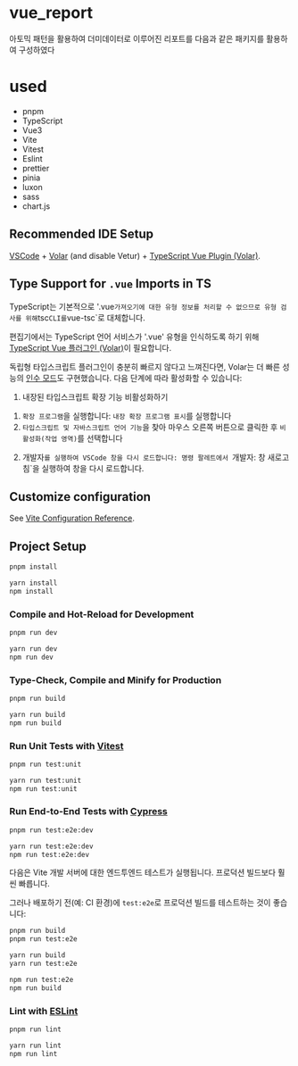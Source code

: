 # vue_report

아토믹 패턴을 활용하여 더미데이터로 이루어진 리포트를 다음과 같은 패키지를 활용하여 구성하였다

# used
- pnpm
- TypeScript
- Vue3
- Vite
- Vitest
- Eslint
- prettier
- pinia
- luxon
- sass
- chart.js

## Recommended IDE Setup

[VSCode](https://code.visualstudio.com/) + [Volar](https://marketplace.visualstudio.com/items?itemName=Vue.volar) (and disable Vetur) + [TypeScript Vue Plugin (Volar)](https://marketplace.visualstudio.com/items?itemName=Vue.vscode-typescript-vue-plugin).

## Type Support for `.vue` Imports in TS

TypeScript는 기본적으로 '.vue` 가져오기에 대한 유형 정보를 처리할 수 없으므로 유형 검사를 위해 `tsc` CLI를 `vue-tsc`로 대체합니다.

편집기에서는 TypeScript 언어 서비스가 '.vue' 유형을 인식하도록 하기 위해 [TypeScript Vue 플러그인 (Volar)](https://marketplace.visualstudio.com/items?itemName=Vue.vscode-typescript-vue-plugin)이 필요합니다.

독립형 타입스크립트 플러그인이 충분히 빠르지 않다고 느껴진다면, Volar는 더 빠른 성능의 [인수 모드](https://github.com/johnsoncodehk/volar/discussions/471#discussioncomment-1361669)도 구현했습니다. 다음 단계에 따라 활성화할 수 있습니다:

1. 내장된 타입스크립트 확장 기능 비활성화하기
  1) `확장 프로그램`을 실행합니다: `내장 확장 프로그램 표시`를 실행합니다
  2) `타입스크립트 및 자바스크립트 언어 기능`을 찾아 마우스 오른쪽 버튼으로 클릭한 후 `비활성화(작업 영역)`를 선택합니다

2. 개발자`를 실행하여 VSCode 창을 다시 로드합니다:
명령 팔레트에서 `개발자: 창 새로고침`을 실행하여 창을 다시 로드합니다.

## Customize configuration

See [Vite Configuration Reference](https://vitejs.dev/config/).

## Project Setup

```sh
pnpm install

yarn install
npm install
```

### Compile and Hot-Reload for Development

```sh
pnpm run dev

yarn run dev
npm run dev
```

### Type-Check, Compile and Minify for Production

```sh
pnpm run build

yarn run build
npm run build
```

### Run Unit Tests with [Vitest](https://vitest.dev/)

```sh
pnpm run test:unit

yarn run test:unit
npm run test:unit
```

### Run End-to-End Tests with [Cypress](https://www.cypress.io/)

```sh
pnpm run test:e2e:dev

yarn run test:e2e:dev
npm run test:e2e:dev
```

다음은 Vite 개발 서버에 대한 엔드투엔드 테스트가 실행됩니다. 프로덕션 빌드보다 훨씬 빠릅니다.

그러나 배포하기 전(예: CI 환경)에 `test:e2e`로 프로덕션 빌드를 테스트하는 것이 좋습니다:

```sh
pnpm run build
pnpm run test:e2e

yarn run build
yarn run test:e2e

npm run test:e2e
npm run build
```

### Lint with [ESLint](https://eslint.org/)

```sh
pnpm run lint

yarn run lint
npm run lint
```

